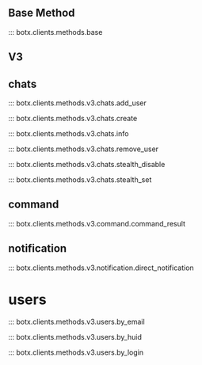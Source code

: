 ## Base Method

::: botx.clients.methods.base

## V3

## chats

::: botx.clients.methods.v3.chats.add_user

::: botx.clients.methods.v3.chats.create

::: botx.clients.methods.v3.chats.info

::: botx.clients.methods.v3.chats.remove_user

::: botx.clients.methods.v3.chats.stealth_disable

::: botx.clients.methods.v3.chats.stealth_set

## command

::: botx.clients.methods.v3.command.command_result


## notification

::: botx.clients.methods.v3.notification.direct_notification

# users

::: botx.clients.methods.v3.users.by_email

::: botx.clients.methods.v3.users.by_huid

::: botx.clients.methods.v3.users.by_login
